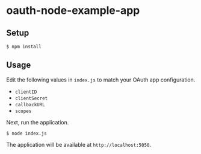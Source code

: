 # oauth-node-example-app

## Setup

```
$ npm install
```

## Usage

Edit the following values in `index.js` to match your OAuth app configuration.

 - `clientID`
 - `clientSecret`
 - `callbackURL`
 - `scopes`

Next, run the application.

```
$ node index.js
```

The application will be available at `http://localhost:5050`.
